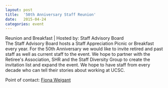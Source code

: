 ```yaml
---
layout: post
title:  '50th Anniversary Staff Reunion'
date:   2015-04-24
categories: event
---
```

<div class="event-type-host">Reunion and Breakfast | Hosted by: Staff Advisory Board</div>
The Staff Advisory Board hosts a Staff Appreciation Picnic or Breakfast every year. For the 50th Anniversary we would like to invite retired and past staff as well as current staff to the event. We hope to partner with the Retiree&#39;s Association, SHR and the Staff Diversity Group to create the invitation list and expand the event. We hope to have staff from every decade who can tell their stories about working at UCSC.

Point of contact: [Fiona Weigant](mailto:fweigant@ucsc.edu)